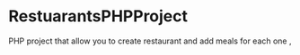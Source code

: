 # RestuarantsPHPProject
PHP project that allow you to create restaurant and add meals for each one ,  
